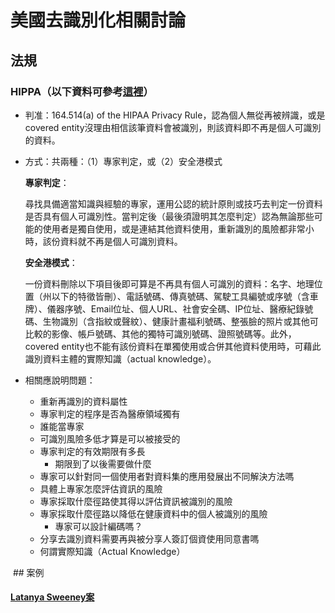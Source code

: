 # 美國去識別化相關討論
## 法規
### HIPPA（以下資料可參考[這裡](https://www.hhs.gov/hipaa/for-professionals/privacy/special-topics/de-identification/index.html#standard)）
- 判准：164.514(a) of the HIPAA Privacy Rule，認為個人無從再被辨識，或是covered entity沒理由相信該筆資料會被識別，則該資料即不再是個人可識別的資料。
- 方式：共兩種：（1）專家判定，或（2）安全港模式  

    **專家判定**：  
    
    尋找具備適當知識與經驗的專家，運用公認的統計原則或技巧去判定一份資料是否具有個人可識別性。當判定後（最後須證明其怎麼判定）認為無論那些可能的使用者是獨自使用，或是連結其他資料使用，重新識別的風險都非常小時，該份資料就不再是個人可識別資料。  
    
    **安全港模式**：  
    
    一份資料刪除以下項目後即可算是不再具有個人可識別的資料：名字、地理位置（州以下的特徵皆刪）、電話號碼、傳真號碼、駕駛工具編號或序號（含車牌）、儀器序號、Email位址、個人URL、社會安全碼、IP位址、醫療紀錄號碼、生物識別（含指紋或聲紋）、健康計畫福利號碼、整張臉的照片或其他可比較的影像、帳戶號碼、其他的獨特可識別號碼、證照號碼等。此外，covered entity也不能有該份資料在單獨使用或合併其他資料使用時，可藉此識別資料主體的實際知識（actual knowledge）。


- 相關應說明問題：
    - 重新再識別的資料屬性
    - 專家判定的程序是否為醫療領域獨有
    - 誰能當專家
    - 可識別風險多低才算是可以被接受的
    - 專家判定的有效期限有多長  
        - 期限到了以後需要做什麼
    - 專家可以針對同一個使用者對資料集的應用發展出不同解決方法嗎
    - 具體上專家怎麼評估資訊的風險
    - 專家採取什麼徑路使其得以評估資訊被識別的風險
    - 專家採取什麼徑路以降低在健康資料中的個人被識別的風險
        - 專家可以設計編碼嗎？
    - 分享去識別資料需要再與被分享人簽訂個資使用同意書嗎
    - 何謂實際知識（Actual Knowledge）
    
    
  ## 案例
  
  #### [Latanya Sweeney案](https://techscience.org/a/2015092903/)
